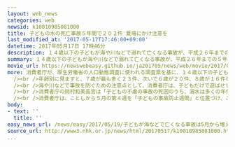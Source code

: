 ```yaml
---
layout: web_news
categories: web
newsid: k10010985081000
title: 子どもの水の死亡事故５年間で２０２件 夏場にかけ注意を
last_modified_at: '2017-05-17T17:46:00+09:00'
datetime: 2017年05月17日 17時46分
description: １４歳以下の子どもが海や川などで溺れて亡くなる事故が、平成２６年までの５年間に２０２件、起きていることがわかり、消費者庁は、これから事故が集中する夏場にかけて特に注意するよう呼びかけています。
summary: １４歳以下の子どもが海や川などで溺れて亡くなる事故が、平成２６年までの５年間に２０２件、起きていることがわかり、消費者庁は、これから事故が集中する夏場にかけて特に注意するよう呼びかけています。
movie_url: https://newswebeasy.github.io/ja201705/news/web/movie/2017/05/19/k10010985081000.mp4
more: 消費者庁が、厚生労働省の人口動態調査に使われる調査票を基に、１４歳以下の子どもが海や川、プールなどで溺れて亡くなった事故を調べたところ、平成２６年までの５年間で２０２件に上りました。<br
  /><br />年齢別に見ますと、７歳が最も多く２３件、次いで６歳が２０件、８歳が１６件など、より活動的になる５歳以上で特に多く起きています。また、事故は５月から９月にかけて集中し、最も多い８月は６１件、７月は４８件となっています。<br
  /><br />海や川などで事故を防ぐための注意点として、消費者庁は、子どもだけで遊ばせず必ず大人が付き添い、目を離さないようにすること、天候の変化に注意すること、ライフジャケットを着用することなどを挙げています。<br
  /><br />消費者庁の岡村和美長官は「子どもの不慮の事故の死因のうち、溺水は多くの年代で上位にある。特にこれからの時期は屋外での事故が多くなるので注意してほしい」と話しています。<br
  /><br />消費者庁は、ことしから５月の第４週を「子どもの事故防止週間」と位置づけ、ことしは水の事故を重点の１つとして今月２２日から２８日にかけて集中的に注意を呼びかけることにしています。
body:
- text: ''
  title: ''
easy_news_url: /news/easy/2017/05/19/子どもが海などで亡くなる事故は5月から増える/
source_url: http://www3.nhk.or.jp/news/html/20170517/k10010985081000.html
...
```

